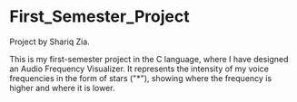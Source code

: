 # First_Semester_Project
Project by Shariq Zia.
<p>This is my first-semester project in the C language, where I have designed an Audio Frequency Visualizer. It represents the intensity of my voice frequencies in the form of stars ("*"), showing where the frequency is higher and where it is lower.</p>
